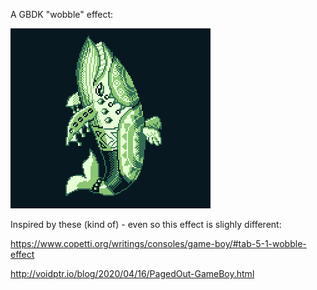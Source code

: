 A GBDK "wobble" effect:

![Wobble](https://raw.githubusercontent.com/sttng/gb-stuff/main/wobble/wobble.gif)

Inspired by these (kind of) - even so this effect is slighly different:

https://www.copetti.org/writings/consoles/game-boy/#tab-5-1-wobble-effect

http://voidptr.io/blog/2020/04/16/PagedOut-GameBoy.html

